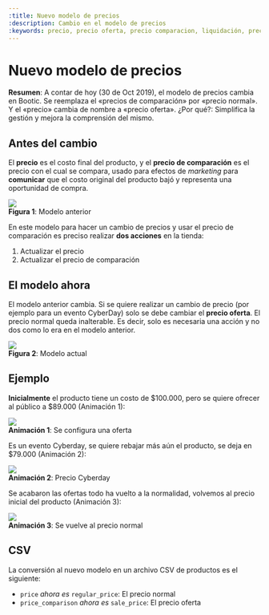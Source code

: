```yaml
---
:title: Nuevo modelo de precios
:description: Cambio en el modelo de precios
:keywords: precio, precio oferta, precio comparacion, liquidación, precio normal
---
```


# Nuevo modelo de precios

**Resumen**: A contar de hoy (30 de Oct 2019), el modelo de precios cambia en
Bootic. Se reemplaza el «precios de comparación» por «precio normal». Y el
«precio» cambia de nombre a «precio oferta». ¿Por qué?: Simplifica la gestión y
mejora la comprensión del mismo.

## Antes del cambio

El **precio** es el costo final del producto, y el **precio de comparación** es
el precio con el cual se compara, usado para efectos de _marketing_ para
**comunicar** que el costo original del producto bajó y representa una
oportunidad de compra.

<div class="captura">
  <div class="c-contenido">
    <img src="/img/admin/precio_antes.png">
  </div>
  <div class="c-pie"><strong>Figura 1</strong>: Modelo anterior</div>
</div>

En este modelo para hacer un cambio de precios y usar el precio de comparación
es preciso realizar **dos acciones** en la tienda:

1. Actualizar el precio
2. Actualizar el precio de comparación

## El modelo ahora

El modelo anterior cambia. Si se quiere realizar un cambio de precio (por
ejemplo para un evento CyberDay) solo se debe cambiar el **precio oferta**. El
precio normal queda inalterable. Es decir, solo es necesaria una acción y no dos
como lo era en el modelo anterior.

<div class="captura">
  <div class="c-contenido">
    <img src="/img/admin/precio_ahora.png">
  </div>
  <div class="c-pie"><strong>Figura 2</strong>: Modelo actual</div>
</div>

## Ejemplo

**Inicialmente** el producto tiene un costo de $100.000, pero se quiere ofrecer
al público a $89.000 (Animación 1):

<div class="captura">
  <div class="c-contenido">
    <img src="/img/admin/precios_oferta.gif">
  </div>
  <div class="c-pie"><strong>Animación 1</strong>: Se configura una oferta </div>
</div>

Es un evento Cyberday, se quiere rebajar más aún el producto, se deja en
$79.000 (Animación 2):

<div class="captura">
  <div class="c-contenido">
    <img src="/img/admin/precios_cyber.gif">
  </div>
  <div class="c-pie"><strong>Animación 2</strong>: Precio Cyberday</div>
</div>


Se acabaron las ofertas todo ha vuelto a la normalidad, volvemos al precio
inicial del producto (Animación 3):

<div class="captura">
  <div class="c-contenido">
    <img src="/img/admin/precios_normal.gif">
  </div>
  <div class="c-pie"><strong>Animación 3</strong>: Se vuelve al precio normal</div>
</div>


## CSV

La conversión al nuevo modelo en un archivo CSV de productos es el siguiente:


* `price` _ahora es_ `regular_price`: El precio normal
* `price_comparison` _ahora es_ `sale_price`: El precio oferta
